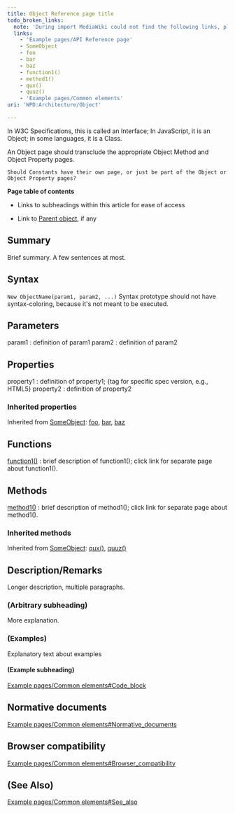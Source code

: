 ```yaml
---
title: Object Reference page title
todo_broken_links:
  note: 'During import MediaWiki could not find the following links, please fix and adjust this list.'
  links:
    - 'Example pages/API Reference page'
    - SomeObject
    - foo
    - bar
    - baz
    - function1()
    - method1()
    - qux()
    - quuz()
    - 'Example pages/Common elements'
uri: 'WPD:Architecture/Object'

---
```

In W3C Specifications, this is called an Interface; In JavaScript, it is an Object; in some languages, it is a Class.

An Object page should transclude the appropriate Object Method and Object Property pages.

    Should Constants have their own page, or just be part of the Object or Object Property pages?

**Page table of contents**

-   Links to subheadings within this article for ease of access

-   Link to [Parent object](/w/index.php?title=Example_pages/API_Reference_page&action=edit&redlink=1), if any

## <span>Summary</span>

Brief summary. A few sentences at most.

## <span>Syntax</span>

`New ObjectName(param1, param2, ...)` Syntax prototype should not have syntax-coloring, because it's not meant to be executed.

## <span>Parameters</span>

param1
:   definition of param1
param2
:   definition of param2

## <span>Properties</span>

property1
:   definition of property1; {tag for specific spec version, e.g., HTML5}
property2
:   definition of property2

### <span>Inherited properties</span>

Inherited from [SomeObject](/w/index.php?title=SomeObject&action=edit&redlink=1): [foo](/w/index.php?title=foo&action=edit&redlink=1), [bar](/w/index.php?title=bar&action=edit&redlink=1), [baz](/w/index.php?title=baz&action=edit&redlink=1)

## <span>Functions</span>

[function1()](/w/index.php?title=function1()&action=edit&redlink=1)
:   brief description of function1(); click link for separate page about function1().

## <span>Methods</span>

[method1()](/w/index.php?title=method1()&action=edit&redlink=1)
:   brief description of method1(); click link for separate page about method1().

### <span>Inherited methods</span>

Inherited from [SomeObject](/w/index.php?title=SomeObject&action=edit&redlink=1): [qux()](/w/index.php?title=qux()&action=edit&redlink=1), [quuz()](/w/index.php?title=quuz()&action=edit&redlink=1)

## <span>Description/Remarks</span>

Longer description, multiple paragraphs.

### <span>(Arbitrary subheading)</span>

More explanation.

### <span>(Examples)</span>

Explanatory text about examples

#### <span>(Example subheading)</span>

[Example pages/Common elements\#Code\_block](/w/index.php?title=Example_pages/Common_elements&action=edit&redlink=1)

## <span>Normative documents</span>

[Example pages/Common elements\#Normative\_documents](/w/index.php?title=Example_pages/Common_elements&action=edit&redlink=1)

## <span>Browser compatibility</span>

[Example pages/Common elements\#Browser\_compatibility](/w/index.php?title=Example_pages/Common_elements&action=edit&redlink=1)

## <span>(See Also)</span>

[Example pages/Common elements\#See\_also](/w/index.php?title=Example_pages/Common_elements&action=edit&redlink=1)